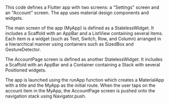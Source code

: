 This code defines a Flutter app with two screens: a "Settings" screen and an "Account" screen. The app uses material design components and widgets.

The main screen of the app (MyApp) is defined as a StatelessWidget. It includes a Scaffold with an AppBar and a ListView containing several items. Each item is a widget (such as Text, Switch, Row, and Column) arranged in a hierarchical manner using containers such as SizedBox and GestureDetector.

The AccountPage screen is defined as another StatelessWidget. It includes a Scaffold with an AppBar and a Container containing a Stack with several Positioned widgets.

The app is launched using the runApp function which creates a MaterialApp with a title and the MyApp as the initial route. When the user taps on the account item in the MyApp, the AccountPage screen is pushed onto the navigation stack using Navigator.push.

